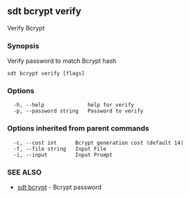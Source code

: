 ## sdt bcrypt verify

Verify Bcrypt

### Synopsis

Verify password to match Bcrypt hash

```
sdt bcrypt verify [flags]
```

### Options

```
  -h, --help              help for verify
  -p, --password string   Password to verify
```

### Options inherited from parent commands

```
  -c, --cost int      Bcrypt generation cost (default 14)
  -f, --file string   Input File
  -i, --input         Input Prompt
```

### SEE ALSO

* [sdt bcrypt](sdt_bcrypt.md)	 - Bcrypt password

